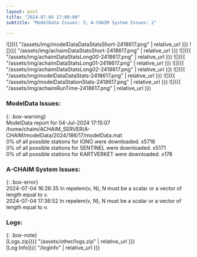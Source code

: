 ```yaml
---
layout: post
title: "2024-07-04 17:00:00"
subtitle: "ModelData Issues: 3; A-CHAIM System Issues: 2"

---
```


![]({{ "/assets/img/modelDataDataStatsShort-2418617.png" | relative_url }})
![]({{ "/assets/img/achaimDataStatsShort-2418617.png" | relative_url }})
![]({{ "/assets/img/achaimDataStatsLong00-2418617.png" | relative_url }})
![]({{ "/assets/img/achaimDataStatsLong01-2418617.png" | relative_url }})
![]({{ "/assets/img/achaimDataStatsLong02-2418617.png" | relative_url }})
![]({{ "/assets/img/modelDataDataStats-2418617.png" | relative_url }})
![]({{ "/assets/img/modelDataStationStats-2418617.png" | relative_url }})
![]({{ "/assets/img/achaimRunTime-2418617.png" | relative_url }})


### ModelData Issues:  
  
{: .box-warning}  
 ModelData report for 04-Jul-2024 17:15:07   
 /home/chaim/ACHAIM_SERVER/A-CHAIM/modelData/2024/186/17/modelData.mat   
 0% of all possible stations for IONO were downloaded. x5716   
 0% of all possible stations for SENTINEL were downloaded. x5171   
 0% of all possible stations for KARTVERKET were downloaded. x178   
  
### A-CHAIM System Issues:  
  
{: .box-error}  
2024-07-04 16:26:35 In repelem(v, N), N must be a scalar or a vector of length equal to v.  
2024-07-04 17:36:52 In repelem(v, N), N must be a scalar or a vector of length equal to v.  

### Logs:  
  
{: .box-note}  
[Logs.zip]({{ "/assets/other/logs.zip" | relative_url }})  
[Log Info]({{ "/logInfo" | relative_url }})  
